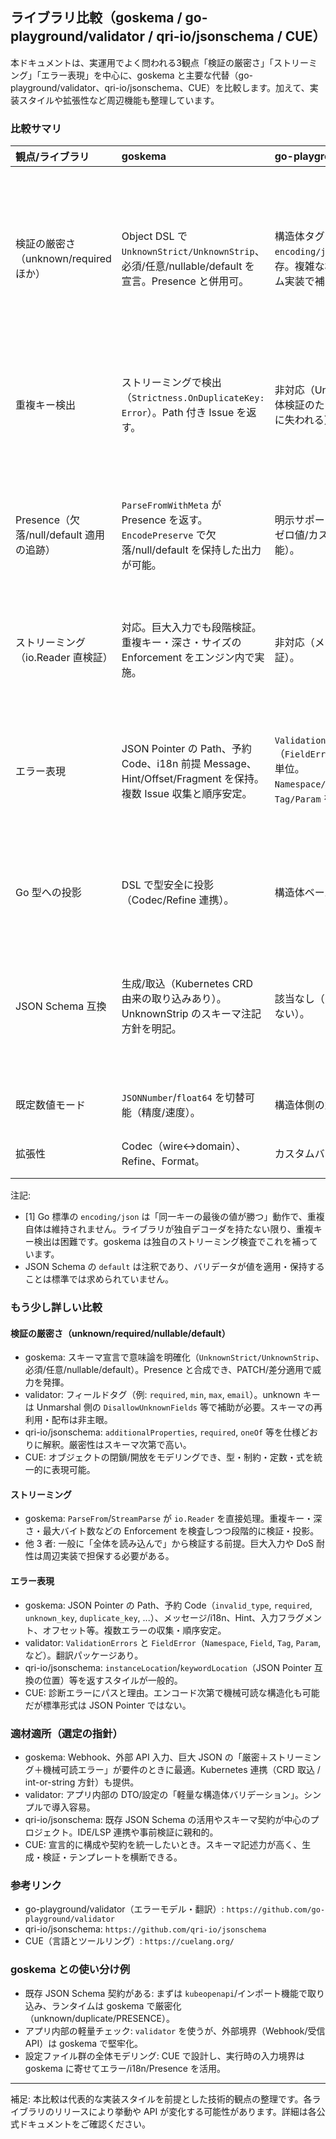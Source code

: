 ## ライブラリ比較（goskema / go-playground/validator / qri-io/jsonschema / CUE）

本ドキュメントは、実運用でよく問われる3観点「検証の厳密さ」「ストリーミング」「エラー表現」を中心に、goskema と主要な代替（go-playground/validator、qri-io/jsonschema、CUE）を比較します。加えて、実装スタイルや拡張性など周辺機能も整理しています。

### 比較サマリ

| 観点/ライブラリ | goskema | go-playground/validator | qri-io/jsonschema | CUE |
|:--|:--|:--|:--|:--|
| 検証の厳密さ（unknown/required ほか） | Object DSL で `UnknownStrict/UnknownStrip`、必須/任意/nullable/default を宣言。Presence と併用可。 | 構造体タグ中心。unknown は `encoding/json` 側の設定に依存。複雑な相互制約はカスタム実装で補う前提。 | JSON Schema に従う。`additionalProperties` や `required` など仕様ベースで厳密。 | 言語レベルで型・制約を統合。オブジェクトの「閉じる/開く」を表現でき、厳密なモデリングが可能。 |
| 重複キー検出 | ストリーミングで検出（`Strictness.OnDuplicateKey: Error`）。Path 付き Issue を返す。 | 非対応（Unmarshal 後の構造体検証のため JSON 重複は既に失われる）[1] | 典型構成では非対応（`encoding/json` 依存時は重複消失）[1] | 非対応（入力 JSON の重複は事前デコードに依存）[1] |
| Presence（欠落/null/default 適用の追跡） | `ParseFromWithMeta` が Presence を返す。`EncodePreserve` で欠落/null/default を保持した出力が可能。 | 明示サポートなし（ポインタ/ゼロ値/カスタム型で近似は可能）。 | 仕様上 `default` は注釈であり適用・追跡は非推奨/実装依存。標準 API では Presence 追跡なし。 | 評価結果から存在/非存在は表現可能だが、体系的な Presence キャリアは非標準。 |
| ストリーミング（io.Reader 直検証） | 対応。巨大入力でも段階検証。重複キー・深さ・サイズの Enforcement をエンジン内で実施。 | 非対応（メモリ内構造体の検証）。 | 一般に非対応（全体ロード後に検証）。 | 非対応（事前にデータを取り込み評価）。 |
| エラー表現 | JSON Pointer の Path、予約 Code、i18n 前提 Message、Hint/Offset/Fragment を保持。複数 Issue 収集と順序安定。 | `ValidationErrors`（`FieldError`）でフィールド単位。`Namespace/StructNamespace`、`Tag/Param` を保持。 | JSON Schema の慣例に近い `instanceLocation`/`keywordLocation` 等の位置情報を提供。 | CUE の診断情報（パスと理由）。JSON Pointer ではないがプログラマブルに取得可能。 |
| Go 型への投影 | DSL で型安全に投影（Codec/Refine 連携）。 | 構造体ベースで自然。 | 主に `any`/map に投影し検証。型連携は別途。 | CUE 定義 ↔ Go はツール・APIで橋渡し。 |
| JSON Schema 互換 | 生成/取込（Kubernetes CRD 由来の取り込みあり）。UnknownStrip のスキーマ注記方針を明記。 | 該当なし（スキーマ駆動ではない）。 | 準拠。ドラフト対応は実装バージョンに依存。 | スキーマ言語として別系統。必要なら JSON Schema へ変換レイヤが別途必要。 |
| 既定数値モード | `JSONNumber`/`float64` を切替可能（精度/速度）。 | 構造体側の型に従う。 | デコーダ依存。 | 評価系の数値表現に従う。 |
| 拡張性 | Codec（wire↔domain）、Refine、Format。 | カスタムバリデータ追加。 | 仕様拡張は JSON Schema 範囲。 | 言語機能で表現力が高い。 |

注記:

- [1] Go 標準の `encoding/json` は「同一キーの最後の値が勝つ」動作で、重複自体は維持されません。ライブラリが独自デコーダを持たない限り、重複キー検出は困難です。goskema は独自のストリーミング検査でこれを補っています。
- JSON Schema の `default` は注釈であり、バリデータが値を適用・保持することは標準では求められていません。

### もう少し詳しい比較

#### 検証の厳密さ（unknown/required/nullable/default）
- goskema: スキーマ宣言で意味論を明確化（`UnknownStrict/UnknownStrip`、必須/任意/nullable/default）。Presence と合成でき、PATCH/差分適用で威力を発揮。
- validator: フィールドタグ（例: `required`, `min`, `max`, `email`）。unknown キーは Unmarshal 側の `DisallowUnknownFields` 等で補助が必要。スキーマの再利用・配布は非主眼。
- qri-io/jsonschema: `additionalProperties`, `required`, `oneOf` 等を仕様どおりに解釈。厳密性はスキーマ次第で高い。
- CUE: オブジェクトの閉鎖/開放をモデリングでき、型・制約・定数・式を統一的に表現可能。

#### ストリーミング
- goskema: `ParseFrom`/`StreamParse` が `io.Reader` を直接処理。重複キー・深さ・最大バイト数などの Enforcement を検査しつつ段階的に検証・投影。
- 他 3 者: 一般に「全体を読み込んで」から検証する前提。巨大入力や DoS 耐性は周辺実装で担保する必要がある。

#### エラー表現
- goskema: JSON Pointer の Path、予約 Code（`invalid_type`, `required`, `unknown_key`, `duplicate_key`, ...）、メッセージ/i18n、Hint、入力フラグメント、オフセット等。複数エラーの収集・順序安定。
- validator: `ValidationErrors` と `FieldError`（`Namespace`, `Field`, `Tag`, `Param`, など）。翻訳パッケージあり。
- qri-io/jsonschema: `instanceLocation`/`keywordLocation`（JSON Pointer 互換の位置）等を返すスタイルが一般的。
- CUE: 診断エラーにパスと理由。エンコード次第で機械可読な構造化も可能だが標準形式は JSON Pointer ではない。

### 適材適所（選定の指針）

- goskema: Webhook、外部 API 入力、巨大 JSON の「厳密＋ストリーミング＋機械可読エラー」が要件のときに最適。Kubernetes 連携（CRD 取込 / int-or-string 方針）も提供。
- validator: アプリ内部の DTO/設定の「軽量な構造体バリデーション」。シンプルで導入容易。
- qri-io/jsonschema: 既存 JSON Schema の活用やスキーマ契約が中心のプロジェクト。IDE/LSP 連携や事前検証に親和的。
- CUE: 宣言的に構成や契約を統一したいとき。スキーマ記述力が高く、生成・検証・テンプレートを横断できる。

### 参考リンク

- go-playground/validator（エラーモデル・翻訳）: `https://github.com/go-playground/validator`
- qri-io/jsonschema: `https://github.com/qri-io/jsonschema`
- CUE（言語とツールリング）: `https://cuelang.org/`

### goskema との使い分け例

- 既存 JSON Schema 契約がある: まずは `kubeopenapi`/インポート機能で取り込み、ランタイムは goskema で厳密化（unknown/duplicate/PRESENCE）。
- アプリ内部の軽量チェック: `validator` を使うが、外部境界（Webhook/受信 API）は goskema で堅牢化。
- 設定ファイル群の全体モデリング: CUE で設計し、実行時の入力境界は goskema に寄せてエラー/i18n/Presence を活用。

---

補足: 本比較は代表的な実装スタイルを前提とした技術的観点の整理です。各ライブラリのリリースにより挙動や API が変化する可能性があります。詳細は各公式ドキュメントをご確認ください。


